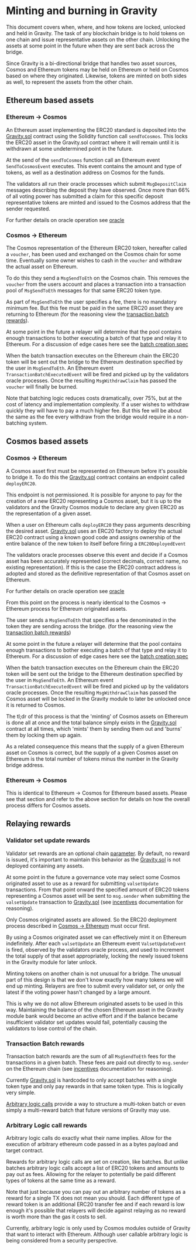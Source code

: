 # Minting and burning in Gravity

This document covers when, where, and how tokens are locked, unlocked and held in Gravity.
The task of any blockchain bridge is to hold tokens on one chain and issue representative
assets on the other chain. Unlocking the assets at some point in the future when they are
sent back across the bridge.

Since Gravity is a bi-directional bridge that handles two asset sources, Cosmos and Ethereum
tokens may be held on Ethereum or held on Cosmos based on where they originated. Likewise, tokens
are minted on both sides as well, to represent the assets from the other chain.

## Ethereum based assets

### Ethereum -> Cosmos

An Ethereum asset implementing the ERC20 standard is deposited into the [Gravity.sol](/solidity/contracts/Gravity.sol) contract using the Solidity function call `sendToCosmos`. This locks the ERC20 asset in the Gravity.sol contract where it will remain until it is withdrawn at some undetermined point in the future.

At the send of the `sendToCosmos` function call an Ethereum event `SendToCosmosEvent` executes. This event contains the amount and type of tokens, as well as a destination address on Cosmos for the funds.

The validators all run their oracle processes which submit `MsgDepositClaim` messages describing the deposit they have observed. Once more than 66% of all voting power has submitted a claim for this specific deposit representative tokens are minted and issued to the Cosmos address that the sender requested.

For further details on oracle operation see [oracle](/docs/design/oracle.md)

### Cosmos -> Ethereum

The Cosmos representation of the Ethereum ERC20 token, hereafter called a `voucher`, has been used and exchanged on the Cosmos chain for some time. Eventually some owner wishes to cash in the `voucher` and withdraw the actual asset on Ethereum.

To do this they send a `MsgSendToEth` on the Cosmos chain. This removes the `voucher` from the users account and places a transaction into a transaction pool of `MsgSendToEth` messages for that same ERC20 token type.

As part of `MsgSendToEth` the user specifies a fee, there is no mandatory minimum fee. But this fee must be paid in the same ERC20 asset they are returning to Ethereum (for the reasoning view the [transaction batch rewards](/docs/design/mint-lock.md###Transaction-Batch-rewards)).

At some point in the future a relayer will determine that the pool contains enough transactions to bother executing a batch of that type and relay it to Ethereum. For a discussion of edge cases here see the [batch creation spec](/spec/batch-creation-spec.md)

When the batch transaction executes on the Ethereum chain the ERC20 token will be sent out the bridge to the Ethereum destination specified by the user in `MsgSendToEth`. An Ethereum event `TransactionBatchExecutedEvent` will be fired and picked up by the validators oracle processes. Once the resulting `MsgWithdrawClaim` has passed the `voucher` will finally be burned.

Note that batching logic reduces costs dramatically, over 75%, but at the cost of latency and implementation complexity. If a user wishes to withdraw quickly they will have to pay a much higher fee. But this fee will be about the same as the fee every withdraw from the bridge would require in a non-batching system.

## Cosmos based assets

### Cosmos -> Ethereum

A Cosmos asset first must be represented on Ethereum before it's possible to bridge it. To do this the [Gravity.sol](/solidity/contracts/Gravity.sol) contract contains an endpoint called `deployERC20`.

This endpoint is not permissioned. It is possible for anyone to pay for the creation of a new ERC20 representing a Cosmos asset, but it is up to the validators and the Gravity Cosmos module to declare any given ERC20 as the representation of a given asset.

When a user on Ethereum calls `deployERC20` they pass arguments describing the desired asset. [Gravity.sol](/solidity/contracts/Gravity.sol) uses an ERC20 factory to deploy the actual ERC20 contract using a known good code and assigns ownership of the entire balance of the new token to itself before firing a `ERC20DeployedEvent`

The validators oracle processes observe this event and decide if a Cosmos asset has been accurately represented (correct decimals, correct name, no existing representation). If this is the case the ERC20 contract address is adopted and stored as the definitive representation of that Cosmos asset on Ethereum.

For further details on oracle operation see [oracle](/docs/design/oracle.md)

From this point on the process is nearly identical to the Cosmos -> Ethereum process for Ethereum originated assets.

The user sends a `MsgSendToEth` that specifies a fee denominated in the token they are sending across the bridge. (for the
reasoning view the [transaction batch rewards](/docs/design/mint-lock.md###Transaction-Batch-rewards))

At some point in the future a relayer will determine that the pool contains enough transactions to bother executing a batch of that type and relay it to Ethereum. For a discussion of edge cases here see the [batch creation spec](/spec/batch-creation-spec.md)

When the batch transaction executes on the Ethereum chain the ERC20 token will be sent out the bridge to the Ethereum destination specified by the user in `MsgSendToEth`. An Ethereum event `TransactionBatchExecutedEvent` will be fired and picked up by the validators oracle processes. Once the resulting `MsgWithdrawClaim` has passed the Cosmos asset will be locked in the Gravity module to later be unlocked once it is returned to Cosmos.

The tl;dr of this process is that the 'minting' of Cosmos assets on Ethereum is done all at once and the total balance simply exists in the [Gravity.sol](/solidity/contracts/Gravity.sol) contract at all times, which 'mints' them by sending them out and 'burns' them by locking them up again.

As a related consequence this means that the supply of a given Ethereum asset on Cosmos is correct, but the supply of a given Cosmos asset on Ethereum is the total number of tokens minus the number in the Gravity bridge address.

### Ethereum -> Cosmos

This is identical to Ethereum -> Cosmos for Ethereum based assets. Please see that section and refer to the above section for details on how the overall process differs for Cosmos assets.

## Relaying rewards

### Validator set update rewards

Validator set rewards are an optional chain [parameter](/docs/design/parameters.md). By default, no reward is issued, it's important to maintain this behavior as the [Gravity.sol](/solidity/contracts/Gravity.sol) is not deployed containing any assets.

At some point in the future a governance vote may select some Cosmos originated asset to use as a reward for submitting `valsetUpdate` transactions. From that point onward the specified amount of ERC20 tokens representing a Cosmos asset will be sent to `msg.sender` when submitting the `valsetUpdate` transaction to [Gravity.sol](/solidity/contracts/Gravity.sol) (see [incentives](/docs/design/incentives.md##relaying-rewards) documentation for reasoning).

Only Cosmos originated assets are allowed. So the ERC20 deployment process described in [Cosmos -> Ethereum](/docs/design/mint-lock.md##cosmos-based-assets) must occur first.

By using a Cosmos originated asset we can effectively mint it on Ethereum indefinitely. After each `valsetUpdate` an Ethereum event `ValsetUpdateEvent` is fired, observed by the validators oracle process, and used to increment the total supply of that asset appropriately, locking the newly issued tokens in the Gravity module for later unlock.

Minting tokens on another chain is not unusual for a bridge. The unusual part of this design is that we don't know exactly how many tokens we will end up minting. Relayers are free to submit every validator set, or only the latest if the voting power hasn't changed by a large amount.

This is why we do not allow Ethereum originated assets to be used in this way. Maintaining the balance of the chosen Ethereum asset in the Gravity module bank would become an active effort and if the balance became insufficient validator set updates would fail, potentially causing the validators to lose control of the chain.

### Transaction Batch rewards

Transaction batch rewards are the sum of all `MsgSendToEth` fees for the transactions in a given batch. These fees are paid out directly to `msg.sender` on the Ethereum chain (see [incentives](/docs/design/incentives.md##relaying-rewards) documentation for reasoning).

Currently [Gravity.sol](/solidity/contracts/Gravity.sol) is hardcoded to only accept batches with a single token type and only pay rewards in that same token type. This is logically very simple.

[Arbitrary logic calls](/docs/design/mint-lock.md###arbitrary-logic-call-rewards) provide a way to structure a multi-token batch or even simply a multi-reward batch that future versions of Gravity may use.

### Arbitrary Logic call rewards

Arbitrary logic calls do exactly what their name implies. Allow for the execution of arbitrary ethereum code passed in as a bytes payload and target contract.

Rewards for arbitrary logic calls are set on creation, like batches. But unlike batches arbitrary logic calls accept a list of ERC20 tokens and amounts to pay out as fees. Allowing for the relayer to potentially be paid different types of tokens at the same time as a reward.

Note that just because you can pay out an arbitrary number of tokens as a reward for a single TX does not mean you should. Each different type of reward token is an additional ERC20 transfer fee and if each reward is low enough it's possible that relayers will decide against relaying as no reward is worth more than the gas it costs to sell.

Currently, arbitrary logic is only used by Cosmos modules outside of Gravity that want to interact with Ethereum. Although user callable arbitrary logic is being considered from a security perspective.
